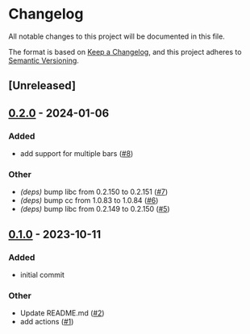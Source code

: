 # Changelog
All notable changes to this project will be documented in this file.

The format is based on [Keep a Changelog](https://keepachangelog.com/en/1.0.0/),
and this project adheres to [Semantic Versioning](https://semver.org/spec/v2.0.0.html).

## [Unreleased]

## [0.2.0](https://github.com/johnallen3d/sketchybar-rs/compare/v0.1.0...v0.2.0) - 2024-01-06

### Added
- add support for multiple bars ([#8](https://github.com/johnallen3d/sketchybar-rs/pull/8))

### Other
- *(deps)* bump libc from 0.2.150 to 0.2.151 ([#7](https://github.com/johnallen3d/sketchybar-rs/pull/7))
- *(deps)* bump cc from 1.0.83 to 1.0.84 ([#6](https://github.com/johnallen3d/sketchybar-rs/pull/6))
- *(deps)* bump libc from 0.2.149 to 0.2.150 ([#5](https://github.com/johnallen3d/sketchybar-rs/pull/5))

## [0.1.0](https://github.com/johnallen3d/sketchybar-rs/releases/tag/v0.1.0) - 2023-10-11

### Added
- initial commit

### Other
- Update README.md ([#2](https://github.com/johnallen3d/sketchybar-rs/pull/2))
- add actions ([#1](https://github.com/johnallen3d/sketchybar-rs/pull/1))
